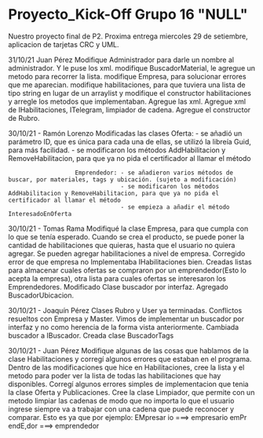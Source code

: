 # Proyecto_Kick-Off Grupo 16 "NULL"

Nuestro proyecto final de P2.
Proxima entrega miercoles 29 de setiembre, aplicacion de tarjetas CRC y UML.

31/10/21 Juan Pérez
Modifique Administrador para darle un nombre al administrador. Y le puse los xml.
modifique BuscadorMaterial, le agregue un metodo para recorrer la lista.
modifique Empresa, para solucionar errores que me aparecian.
modifique habilitaciones, para que tuviera una lista de tipo string en lugar de un arraylist y modifique el constructor habilitaciones y arregle los metodos que implementaban. Agregue las xml.
Agregue xml de IHabilitaciones, ITelegram, limpiador de cadena.
Agregue el constructor de Rubro.



30/10/21 - Ramón Lorenzo
Modificadas las clases Oferta: - se añadió un parámetro ID, que es única para cada una de ellas, se utilizó la libreía Guid, para más         facilidad.
                               - se modificaron los métodos AddHabilitacion y RemoveHabilitacion, para que ya no pida el certificador al llamar el método
                               
                       Emprendedor: - se añadieron varios métodos de buscar, por materiales, tags y ubicación. (sujeto a modificación)
                                    - se modificaron los métodos AddHabilitacion y RemoveHabilitacion, para que ya no pida el certificador al llamar el método
                                    - se empieza a añadir el método InteresadoEnOferta


30/10/21 - Tomas Rama
Modifiqué la clase Empresa, para que cumpla con lo que se tenía esperado.
Cuando se crea el producto, se puede poner la cantidad de habilitaciones que quieras, hasta que el usuario no quiera agregar.
Se pueden agregar habilitaciones a nivel de empresa.
Corregido error de que empresa no Implementaba IHabilitaciones bien.
Creadas listas para almacenar cuales ofertas se compraron por un emprendedor(Esto lo acepta la empresa), otra lista para cuales ofertas se interesaron 
los Emprendedores.
Modificado Clase buscador por interfaz.
Agregado BuscadorUbicacion.

30/10/21 - Joaquín Pérez
Clases Rubro y User ya terminadas.
Conflictos resueltos con Empresa y Master.
Vimos de implementar un buscador por interfaz y no como herencia de la forma vista anteriormente.
Cambiada buscador a IBuscador. Creada clase BuscadorTags


30/10/21 - Juan Pérez
Modifique algunas de las cosas que hablamos de la clase Habilitaciones y corregí algunos errores que estaban en el programa.
Dentro de las modificaciones que hice en Habilitaciones, cree la lista y el metodo para poder ver la lista de todas las habilitaciones que hay disponibles.
Corregí algunos errores simples de implementacion que tenia la clase Oferta y Publicaciones.
Cree la clase Limpiador, que permite con un metodo limpiar las cadenas de modo que no importa lo que el usuario ingrese siempre va a trabajar con una cadena que puede reconocer y comparar.
Esto es ya que por ejemplo: EMpresar io   ===>  empresario
                            emPr endE,dor     ===> emprendedor


